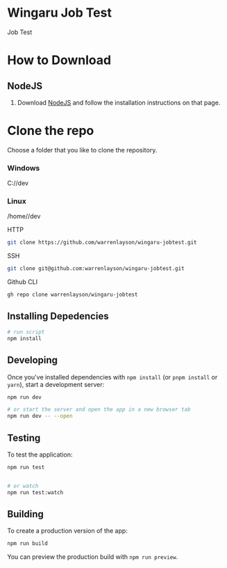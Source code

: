 # Wingaru Job Test

Job Test

# How to Download

## NodeJS
 1. Download [NodeJS](https://nodejs.org/en/download/) and follow the installation instructions on that page.
 
# Clone the repo

Choose a folder that you like to clone the repository.
 ### Windows
 C:/<User>/dev
 
 ### Linux
 /home/<User>/dev
 
 HTTP
 ```bash
 git clone https://github.com/warrenlayson/wingaru-jobtest.git
 ```

SSH
```bash
git clone git@github.com:warrenlayson/wingaru-jobtest.git
```

Github CLI
```
gh repo clone warrenlayson/wingaru-jobtest
```

## Installing Depedencies

```bash
# run script
npm install
```

## Developing

Once you've installed dependencies with `npm install` (or `pnpm install` or `yarn`), start a development server:

```bash
npm run dev

# or start the server and open the app in a new browser tab
npm run dev -- --open
```

## Testing

To test the application:

```bash
npm run test


# or watch
npm run test:watch
```

## Building

To create a production version of the app:

```bash
npm run build
```

You can preview the production build with `npm run preview`.
